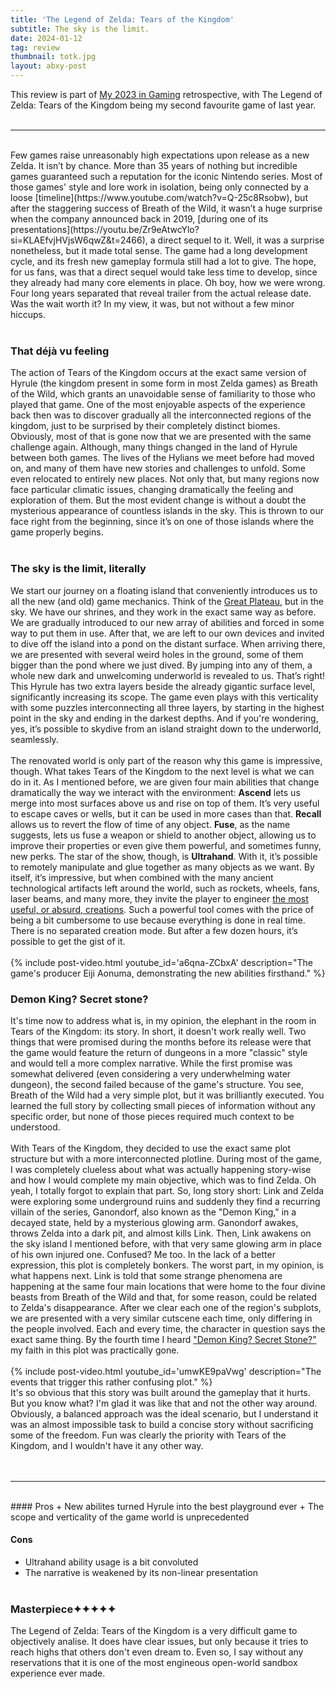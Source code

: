 ```yaml
---
title: 'The Legend of Zelda: Tears of the Kingdom'
subtitle: The sky is the limit.
date: 2024-01-12
tag: review
thumbnail: totk.jpg
layout: abxy-post
---
```


This review is part of [My 2023 in Gaming](https://joaomarques.website/abxy/my-2023-in-gaming) retrospective, with The Legend of Zelda: Tears of the Kingdom being my second favourite game of last year.
<br><br>

***
<br>
Few games raise unreasonably high expectations upon release as a new Zelda. It isn’t by chance. More than 35 years of nothing but incredible games guaranteed such a reputation for the iconic Nintendo series. Most of those games' style and lore work in isolation, being only connected by a loose [timeline](https://www.youtube.com/watch?v=Q-25c8Rsobw), but after the staggering success of Breath of the Wild, it wasn’t a huge surprise when the company announced back in 2019, [during one of its presentations](https://youtu.be/Zr9eAtwcYlo?si=KLAEfvjHVjsW6qwZ&t=2466), a direct sequel to it. Well, it was a surprise nonetheless, but it made total sense. The game had a long development cycle, and its fresh new gameplay formula still had a lot to give. The hope, for us fans, was that a direct sequel would take less time to develop, since they already had many core elements in place. Oh boy, how we were wrong. Four long years separated that reveal trailer from the actual release date. Was the wait worth it? In my view, it was, but not without a few minor hiccups.
<br><br>

### That déjà vu feeling

The action of Tears of the Kingdom occurs at the exact same version of Hyrule (the kingdom present in some form in most Zelda games) as Breath of the Wild, which grants an unavoidable sense of familiarity to those who played that game. One of the most enjoyable aspects of the experience back then was to discover gradually all the interconnected regions of the kingdom, just to be surprised by their completely distinct biomes. Obviously, most of that is gone now that we are presented with the same challenge again. Although, many things changed in the land of Hyrule between both games. The lives of the Hylians we meet before had moved on, and many of them have new stories and challenges to unfold. Some even relocated to entirely new places. Not only that, but many regions now face particular climatic issues, changing dramatically the feeling and exploration of them. But the most evident change is without a doubt the mysterious appearance of countless islands in the sky. This is thrown to our face right from the beginning, since it’s on one of those islands where the game properly begins.
<br><br>

### The sky is the limit, literally

We start our journey on a floating island that conveniently introduces us to all the new (and old) game mechanics. Think of the [Great Plateau](https://www.ign.com/wikis/the-legend-of-zelda-breath-of-the-wild/Great_Plateau), but in the sky. We have our shrines, and they work in the exact same way as before. We are gradually introduced to our new array of abilities and forced in some way to put them in use. After that, we are left to our own devices and invited to dive off the island into a pond on the distant surface. When arriving there, we are presented with several weird holes in the ground, some of them bigger than the pond where we just dived. By jumping into any of them, a whole new dark and unwelcoming underworld is revealed to us. That’s right! This Hyrule has two extra layers beside the already gigantic surface level, significantly increasing its scope. The game even plays with this verticality with some puzzles interconnecting all three layers, by starting in the highest point in the sky and ending in the darkest depths. And if you're wondering, yes, it’s possible to skydive from an island straight down to the underworld, seamlessly.
<br><br>
The renovated world is only part of the reason why this game is impressive, though. What takes Tears of the Kingdom to the next level is what we can do in it. As I mentioned before, we are given four main abilities that change dramatically the way we interact with the environment: **Ascend** lets us merge into most surfaces above us and rise on top of them. It’s very useful to escape caves or wells, but it can be used in more cases than that. **Recall** allows us to revert the flow of time of any object. **Fuse**, as the name suggests, lets us fuse a weapon or shield to another object, allowing us to improve their properties or even give them powerful, and sometimes funny, new perks. The star of the show, though, is **Ultrahand**. With it, it’s possible to remotely manipulate and glue together as many objects as we want. By itself, it’s impressive, but when combined with the many ancient technological artifacts left around the world, such as rockets, wheels, fans, laser beams, and many more, they invite the player to engineer [the most useful, or absurd, creations](https://www.youtube.com/watch?v=m9_O94KqRAo). Such a powerful tool comes with the price of being a bit cumbersome to use because everything is done in real time. There is no separated creation mode. But after a few dozen hours, it’s possible to get the gist of it.
<br><br>
{% include post-video.html youtube_id='a6qna-ZCbxA' description="The game's producer Eiji Aonuma, demonstrating the new abilities firsthand." %}
<br>

### Demon King? Secret stone?

It's time now to address what is, in my opinion, the elephant in the room in Tears of the Kingdom: its story. In short, it doesn't work really well. Two things that were promised during the months before its release were that the game would feature the return of dungeons in a more "classic" style and would tell a more complex narrative. While the first promise was somewhat delivered (even considering a very underwhelming water dungeon), the second failed because of the game's structure. You see, Breath of the Wild had a very simple plot, but it was brilliantly executed. You learned the full story by collecting small pieces of information without any specific order, but none of those pieces required much context to be understood.
<br><br>
With Tears of the Kingdom, they decided to use the exact same plot structure but with a more interconnected plotline. During most of the game, I was completely clueless about what was actually happening story-wise and how I would complete my main objective, which was to find Zelda. Oh yeah, I totally forgot to explain that part. So, long story short: Link and Zelda were exploring some underground ruins and suddenly they find a recurring villain of the series, Ganondorf, also known as the "Demon King," in a decayed state, held by a mysterious glowing arm. Ganondorf awakes, throws Zelda into a dark pit, and almost kills Link. Then, Link awakens on the sky island I mentioned before, with that very same glowing arm in place of his own injured one. Confused? Me too. In the lack of a better expression, this plot is completely bonkers. The worst part, in my opinion, is what happens next. Link is told that some strange phenomena are happening at the same four main locations that were home to the four divine beasts from Breath of the Wild and that, for some reason, could be related to Zelda's disappearance. After we clear each one of the region's subplots, we are presented with a very similar cutscene each time, only differing in the people involved. Each and every time, the character in question says the exact same thing. By the fourth time I heard ["Demon King? Secret Stone?"](https://www.youtube.com/watch?v=iU5q0dFeHVI) my faith in this plot was practically gone.
<br><br>
{% include post-video.html youtube_id='umwKE9paVwg' description="The events that trigger this rather confusing plot." %}
<br>
It's so obvious that this story was built around the gameplay that it hurts. But you know what? I'm glad it was like that and not the other way around. Obviously, a balanced approach was the ideal scenario, but I understand it was an almost impossible task to build a concise story without sacrificing some of the freedom. Fun was clearly the priority with Tears of the Kingdom, and I wouldn't have it any other way.
<br><br><br>


***
<br>
#### Pros
+ New abilites turned Hyrule into the best playground ever
+ The scope and verticality of the game world is unprecedented

#### Cons
+ Ultrahand ability usage is a bit convoluted
+ The narrative is weakened by its non-linear presentation
<br><br>

### Masterpiece<span class="u-ft-sans">✦✦✦✦✦</span>

The Legend of Zelda: Tears of the Kingdom is a very difficult game to objectively analise. It does have clear issues, but only because it tries to reach highs that others don't even dream to. Even so, I say without any reservations that it is one of the most engineous open-world sandbox experience ever made.
<br><br>
